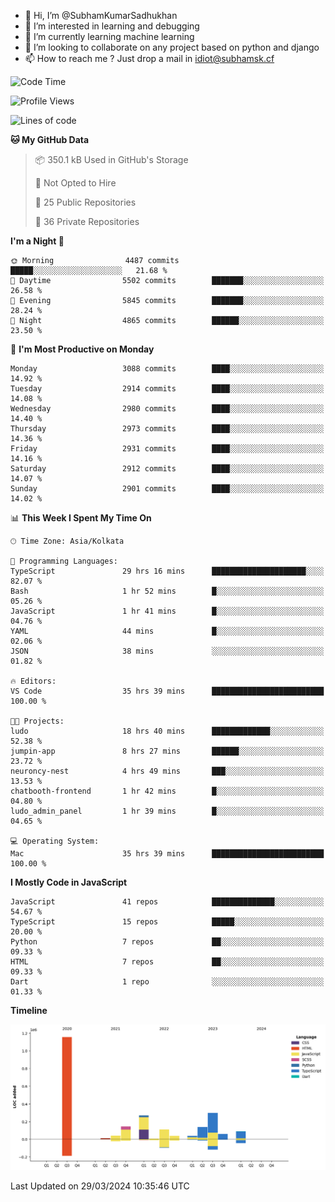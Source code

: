- 👋 Hi, I’m @SubhamKumarSadhukhan
- 👀 I’m interested in learning and debugging
- 🌱 I’m currently learning machine learning
- 💞️ I’m looking to collaborate on any project based on python and django
- 📫 How to reach me ?
      Just drop a mail in idiot@subhamsk.cf

<!---
SubhamKumarSadhukhan/SubhamKumarSadhukhan is a ✨ special ✨ repository because its `README.md` (this file) appears on your GitHub profile.
You can click the Preview link to take a look at your changes.
--->


<!--START_SECTION:waka-->
![Code Time](http://img.shields.io/badge/Code%20Time-2%2C055%20hrs%2025%20mins-blue)

![Profile Views](http://img.shields.io/badge/Profile%20Views-6-blue)

![Lines of code](https://img.shields.io/badge/From%20Hello%20World%20I%27ve%20Written-2.4%20million%20lines%20of%20code-blue)

**🐱 My GitHub Data** 

> 📦 350.1 kB Used in GitHub's Storage 
 > 
> 🚫 Not Opted to Hire
 > 
> 📜 25 Public Repositories 
 > 
> 🔑 36 Private Repositories 
 > 
**I'm a Night 🦉** 

```text
🌞 Morning                4487 commits        █████░░░░░░░░░░░░░░░░░░░░   21.68 % 
🌆 Daytime                5502 commits        ███████░░░░░░░░░░░░░░░░░░   26.58 % 
🌃 Evening                5845 commits        ███████░░░░░░░░░░░░░░░░░░   28.24 % 
🌙 Night                  4865 commits        ██████░░░░░░░░░░░░░░░░░░░   23.50 % 
```
📅 **I'm Most Productive on Monday** 

```text
Monday                   3088 commits        ████░░░░░░░░░░░░░░░░░░░░░   14.92 % 
Tuesday                  2914 commits        ████░░░░░░░░░░░░░░░░░░░░░   14.08 % 
Wednesday                2980 commits        ████░░░░░░░░░░░░░░░░░░░░░   14.40 % 
Thursday                 2973 commits        ████░░░░░░░░░░░░░░░░░░░░░   14.36 % 
Friday                   2931 commits        ████░░░░░░░░░░░░░░░░░░░░░   14.16 % 
Saturday                 2912 commits        ████░░░░░░░░░░░░░░░░░░░░░   14.07 % 
Sunday                   2901 commits        ████░░░░░░░░░░░░░░░░░░░░░   14.02 % 
```


📊 **This Week I Spent My Time On** 

```text
🕑︎ Time Zone: Asia/Kolkata

💬 Programming Languages: 
TypeScript               29 hrs 16 mins      █████████████████████░░░░   82.07 % 
Bash                     1 hr 52 mins        █░░░░░░░░░░░░░░░░░░░░░░░░   05.26 % 
JavaScript               1 hr 41 mins        █░░░░░░░░░░░░░░░░░░░░░░░░   04.76 % 
YAML                     44 mins             █░░░░░░░░░░░░░░░░░░░░░░░░   02.06 % 
JSON                     38 mins             ░░░░░░░░░░░░░░░░░░░░░░░░░   01.82 % 

🔥 Editors: 
VS Code                  35 hrs 39 mins      █████████████████████████   100.00 % 

🐱‍💻 Projects: 
ludo                     18 hrs 40 mins      █████████████░░░░░░░░░░░░   52.38 % 
jumpin-app               8 hrs 27 mins       ██████░░░░░░░░░░░░░░░░░░░   23.72 % 
neuroncy-nest            4 hrs 49 mins       ███░░░░░░░░░░░░░░░░░░░░░░   13.53 % 
chatbooth-frontend       1 hr 42 mins        █░░░░░░░░░░░░░░░░░░░░░░░░   04.80 % 
ludo_admin_panel         1 hr 39 mins        █░░░░░░░░░░░░░░░░░░░░░░░░   04.65 % 

💻 Operating System: 
Mac                      35 hrs 39 mins      █████████████████████████   100.00 % 
```

**I Mostly Code in JavaScript** 

```text
JavaScript               41 repos            ██████████████░░░░░░░░░░░   54.67 % 
TypeScript               15 repos            █████░░░░░░░░░░░░░░░░░░░░   20.00 % 
Python                   7 repos             ██░░░░░░░░░░░░░░░░░░░░░░░   09.33 % 
HTML                     7 repos             ██░░░░░░░░░░░░░░░░░░░░░░░   09.33 % 
Dart                     1 repo              ░░░░░░░░░░░░░░░░░░░░░░░░░   01.33 % 
```



**Timeline**

![Lines of Code chart](https://raw.githubusercontent.com/SubhamKumarSadhukhan/SubhamKumarSadhukhan/main/assets/bar_graph.png)


 Last Updated on 29/03/2024 10:35:46 UTC
<!--END_SECTION:waka-->

